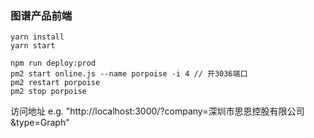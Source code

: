 ### 图谱产品前端

```
yarn install
yarn start

npm run deploy:prod
pm2 start online.js --name porpoise -i 4 // 开3036端口
pm2 restart porpoise
pm2 stop porpoise
```

访问地址 e.g. "http://localhost:3000/?company=深圳市思恩控股有限公司&type=Graph"
